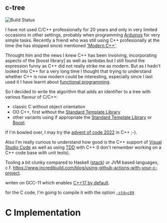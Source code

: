 c-tree
------

![Build Status](https://github.com/benoitpas/c-tree/workflows/build/badge.svg)

I have not used C/C++ professionally for 20 years and only in very limited occasions in other settings, probably when programming [Arduinos](https://www.arduino.cc/) for very simple tasks. Recently a friend who was still using C++ profesionally at the time (he has stopped since) mentioned ['Modern C++'](https://www.modernescpp.com/index.php/what-is-modern-c).

Throught him and the news I knew C++ has been involving, incorporating aspects of the [boost library] as well as lambdas but I still found the expression funny as C++ did not really strike me as modern. But as I hadn't looked into C++ for a very long time I thought that trying to understand whether C++ is now modern could be interesting, especially since I last used it I have learnt about [functional programming](https://en.wikipedia.org/wiki/Functional_programming).

So I decided to write the algorithm that adds an identifier to a tree with various flavour of C/C++:
* classic C without object orientation
* OO C++, first without the [Standard Template Library](https://en.wikipedia.org/wiki/Standard_Template_Library)
* other variants using if appropriate the  [Standard Template Library](https://en.wikipedia.org/wiki/Standard_Template_Library) or [Boost](https://www.boost.org/).

If I'm bowled over, I may try the [advent of code 2022](https://adventofcode.com/2022) in C++ ;-).

Also I'm really curious to understand how good is the C++ support of [Visual Studio Code](https://code.visualstudio.com/) as well as using [TDD](https://code.visualstudio.com/) with C++ (I don't remember working on a C++ code base with unit tests).

Tooling a bit clunky compared to Haskell ([stack]()) or JVM based languages, c.f. https://www.incredibuild.com/blog/using-github-actions-with-your-c-project.

writen on GCC-11 which enables [C++17 by default](https://gcc.gnu.org/gcc-11/changes.html).

for the C code, I'm going to compile it with the option [`-std=c89`](https://en.wikipedia.org/wiki/ANSI_C#C89).

# C Implementation

